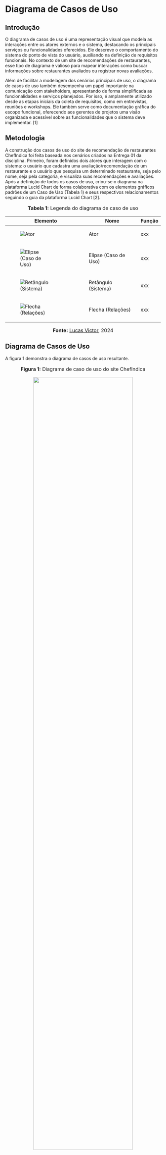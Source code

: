 # Diagrama de Casos de Uso

## Introdução
O diagrama de casos de uso é uma representação visual que modela as interações entre os atores externos e o sistema, destacando os principais serviços ou funcionalidades oferecidos. Ele descreve o comportamento do sistema do ponto de vista do usuário, auxiliando na definição de requisitos funcionais. No contexto de um site de recomendações de restaurantes, esse tipo de diagrama é valioso para mapear interações como buscar informações sobre restaurantes avaliados ou registrar novas avaliações.

Além de facilitar a modelagem dos cenários principais de uso, o diagrama de casos de uso também desempenha um papel importante na comunicação com stakeholders, apresentando de forma simplificada as funcionalidades e serviços planejados. Por isso, é amplamente utilizado desde as etapas iniciais da coleta de requisitos, como em entrevistas, reuniões e workshops. Ele também serve como documentação gráfica do escopo funcional, oferecendo aos gerentes de projetos uma visão organizada e acessível sobre as funcionalidades que o sistema deve implementar. [1]

## Metodologia
A construção dos casos de uso do site de recomendação de restaurantes ChefIndica foi feita baseada nos cenários criados na Entrega 01 da disciplina. Primeiro, foram definidos dois atores que interagem com o sistema: o usuário que cadastra uma avaliação/recomendação de um restaurante e o usuário que pesquisa um determinado restaurante, seja pelo nome, seja pela categoria, e visualiza suas recomendações e avaliações. Após a definição de todos os casos de uso, criou-se o diagrama na plataforma Lucid Chart de forma colaborativa com os elementos gráficos padrões de um Caso de Uso (Tabela 1) e seus respectivos relacionamentos seguindo o guia da plataforma Lucid Chart [2].

<div align="center">
<font size="3"><p style="text-align: center"><b>Tabela 1:</b> Legenda do diagrama de caso de uso</p></font>

<table>
  <thead>
    <tr>
      <th>Elemento</th>
      <th>Nome</th>
      <th>Função</th>
    </tr>
  </thead>
  <tbody>
    <tr>
      <td><figure class="usecaseElement" style="width: 20%; display: flex;"><img src="xxx" alt="Ator"></figure></td>
      <td>Ator</td>
      <td>xxx</td>
    </tr>
    <tr>
      <td><figure class="usecaseElement" style="width: 40%; display: flex;"><img src="xxx" alt="Elipse (Caso de Uso)"></figure></td>
      <td>Elipse (Caso de Uso)</td>
      <td>xxx</td>
    </tr>
    <tr>
      <td><figure class="usecaseElement" style="width: 40%; display: flex;"><img src="xxx" alt="Retângulo (Sistema)"></figure></td>
      <td>Retângulo (Sistema)</td>
      <td>xxx</td>
    </tr>
    <tr>
      <td><figure class="usecaseElement" style="width: 40%; display: flex;"><img src="xxx" alt="Flecha (Relações)"></figure></td>
      <td>Flecha (Relações)</td>
      <td>xxx</td>
    </tr>
  </tbody>
</table>

<font size="3"><p style="text-align: center"><b>Fonte:</b> <a href="https://github.com/Lucas13032003">Lucas Victor</a>, 2024</p></font>
</div>

## Diagrama de Casos de Uso

A figura 1 demonstra o diagrama de casos de uso resultante.

<div align="center">
<font size="3"><p style="text-align: center"><b>Figura 1:</b> Diagrama de caso de uso do site ChefIndica</p></font>

<img src="https://raw.githubusercontent.com/UnBArqDsw2024-2/2024.2_G10_Recomendacao_Entrega_02/refs/heads/main/docs/imagens/diagrama-de-cdu.png" class="usecaseElement" width="80%">

<font size="3"><p style="text-align: center"><b>Fonte:</b> <a href="https://github.com/Caiomesvie">Caio Mesquita</a>, <a href="https://github.com/cqcoding">Cecília Quaresma</a>, <a href="https://github.com/VieiraLaris">Larissa Vieira</a>, <a href="https://github.com/LuaMedeiros">Luana Medeiros</a>, <a href="https://github.com/lucas13032003">Lucas Victor</a>, <a href="https://github.com/Maliz30">Maria Alice</a> e <a href="https://github.com/zenildavieira">Zenilda Vieira</a>, 2024</p></font>

</div>

## Especificação dos Casos de Uso

### UC01.0 Fazer login

A tabela 2 demonstra a especificação do caso de uso UC01.0 Fazer login.

<div align="center">
<font size="3"><p style="text-align: center"><b>Tabela 2:</b> Especificação do caso de uso UC01.0</p></font>
</div>

| UC01.0 |  Fazer login |
| --- | --- |
| **Ator(es)** | Usuário que vai cadastrar uma avaliação e/ou recomendação.|
| **Frequência de uso** | Média |
| **Pré-condições** | PRE01. Dispor de uma conexão à internet;<br> PRE02. Usuário abrir o site deslogado.|
| **Fluxo básico** | <b>FB01. </b> <ol> <li> O usuário fornece seus dados de login. Aciona o caso de uso UC01.2.<li> O usuário é logado. <li> Fim do caso de uso. </ol> |
| **Fluxos alternativos** | --- |
| **Fluxos de exceção** | <b>FE01: Dados do login errados </b> <ol> <li> O usuário fornece algum dado do login errado <li> O sistema informa qual campo está com o dado inválido. Aciona o caso de uso UC01.1. </ul> </ol> |
| **Pós-condições** |POS01. O usuário é logado em sua conta do site. |
| **Data da criação** | 19/11/2024 |
| **Rastreabilidade** |  |

<div align="center">
<font size="3"><p style="text-align: center"><b>Fonte:</b> <a href="https://github.com/ZenildaVieira">Zenilda Vieira</a>, 2024</p></font>
</div >

### UC01.1. Exibir erro de login

A tabela 3 demonstra a especificação do caso de uso UC01.1 Exibir erro de login.

<div align="center">
<font size="3"><p style="text-align: center"><b>Tabela 3:</b> Especificação do caso de uso UC01.1</p></font>
</div>

| UC01.1 | Exibir erro de login |
| -: | :- |
| **Ator(es)** | Sistema |
| **Frequência de uso** | Baixa |
| **Pré-condições** | PRE01. O usuário forneceu algum dado errado no login.|
| **Fluxo básico** |<b>FB01. </b> <ol> <li> O usuário fornece seus dados de login. Aciona o caso de uso UC01.2. <li> O sistema informa em qual campo o usuário forneceu um dado inválido </ol> |
| **Fluxos alternativos** | --- |
| **Fluxos de exceção** | --- |
| **Pós-condições** |POS01. O usuário deve colocar novamente suas credenciais de login. |
| **Data da criação** | 19/11/2024 |
| **Rastreabilidade** | |

<div align="center">
<font size="3"><p style="text-align: center"><b>Fonte:</b> <a href="https://github.com/ZenildaVieira">Zenilda Vieira</a>, 2024</p></font>
</div >

### UC01.2. Verificar dados de login

A tabela 4 demonstra a especificação do caso de uso UC01.2 Verificar dados de login.

<div align="center">  
<font size="3"><p style="text-align: center"><b>Tabela 4:</b> Especificação do caso de uso UC01.2</p></font>
</div>

| UC01.2 |  Verificar dados de login |
| -: | :- |
| **Ator(es)** | Sistema |
| **Frequência de uso** | Média |
| **Pré-condições** | PRE01. O usuário fornceceu os dados de login.|
| **Fluxo básico** |<b>FB01. </b> <ol> <li> O sistema recebe os dados que o usuário forneceu. <li> O sistema verifica os dados de login. <li> O sistema libera o login do usuário. <li> Fim do caso de uso. |
| **Fluxos alternativos** | --- |
| **Fluxos de exceção** | <b>FE01: Dados do login errados </b> <ol> <li> O usuário fornece algum dado do login errado. <li> O sistema verifica os dados de login. aciona o caso de uso UC01.1. <li> O sistema não permite o login do usuário. Aciona o caso de uso UC01. <li> Fim do caso de uso. </ul> </ol> |
| **Pós-condições** |POS01. O usuário é logado em sua conta do aplicativo. |
| **Data da criação** |19/11/2024 |
| **Rastreabilidade** |  |

<div align="center">
<font size="3"><p style="text-align: center"><b>Fonte:</b> <a href="https://github.com/ZenildaVieira">Zenilda Vieira</a>, 2024</p></font>
</div >

### UC02. Fazer Cadastro Usuário

A tabela 5 demonstra a especificação do caso de uso UC02 Fazer Cadastro Usuário.

<div align="center">
<font size="3"><p style="text-align: center"><b>Tabela 5:</b> Especificação do caso de uso UC02</p></font>
</div>

| UC02 | Fazer Cadastro Usuário |
| -: | :- |
| **Ator(es)** | Usuário que deseja criar uma conta no sistema para avaliar ou comentar restaurantes. |
| **Frequência de uso** | Alta |
| **Pré-condições** | PRE01. O usuário deve ter acesso à internet;<br> PRE02. O sistema deve estar disponível;<br> PRE03. O usuário deve acessar a página de um restaurante no site. |
| **Fluxo básico** | <b>FB01.</b> <ol> <li> O usuário acessa a página de um restaurante avaliado. <li> O usuário decide avaliar ou comentar. <li> O sistema redireciona para a página de login/cadastro. <li> O usuário escolhe criar uma nova conta. <li> O usuário preenche os campos obrigatórios (nome, e-mail, senha, etc.). <li> O sistema valida as informações fornecidas. <li> O sistema cria a conta do usuário. <li> O sistema redireciona o usuário à página do restaurante. <li> O usuário realiza a avaliação ou comentário. <li> Fim do caso de uso. </ol> |
| **Fluxos alternativos** | <b>FA01: E-mail já cadastrado</b> <ol> <li> O sistema detecta que o e-mail informado já está cadastrado. <li> O sistema exibe uma mensagem informando o erro e solicita um novo e-mail. <li> Retorna ao passo FB05. </ol> |
| **Fluxos de exceção** | <b>FE01: Falha de conexão</b> <ol> <li> O sistema não consegue conectar ao servidor. <li> O sistema exibe uma mensagem informando a indisponibilidade temporária. <li> Fim do caso de uso. </ol> |
| **Pós-condições** | POS01. O usuário possui uma conta cadastrada no sistema e consegue realizar avaliações ou comentários. |
| **Data da criação** | 21/11/2024 |
| **Rastreabilidade** | |

<div align="center">
<font size="3"><p style="text-align: center"><b>Fonte:</b> <a href="https://github.com/lucas13032003">Lucas Victor</a>, 2024</p></font>
</div >


### UC03. Avaliar Restaurante

A tabela 6 demonstra a especificação do caso de uso UC03 Avaliar Restaurante.

<div align="center">
<font size="3"><p style="text-align: center"><b>Tabela 6:</b> Especificação do caso de uso UC03</p></font>
</div>

| UC03 |  Avaliar Restaurante |
| -: | :- |
| **Ator(es)** | Usuário |
| **Frequência de uso** | Baixa |
| **Pré-condições** | PRE01. Dispor de uma conexão à internet.<br>PRE02. Usuário estar logado no aplicativo.|
| **Fluxo básico** | <br>**FB01.**</br> <ol> <li>O usuário realiza uma pesquisa de restaurantes no aplicativo.<li>O usuário seleciona um restaurante da lista de resultados.<li>O sistema exibe as informações detalhadas do restaurante selecionado.<li>O usuário seleciona a opção “Comentar”.<li>O sistema exibe os campos para a nota e o comentário.<li>O usuário fornece a nota e, opcionalmente, um comentário.<li>O usuário clica em "Avaliar".<li>O sistema registra a avaliação.<li>Fim do caso de uso. </ol>|
| **Fluxos alternativos** | <br>**FA01: Avaliar sem comentário**</br>  <ol> <li>O usuário escolhe apenas a nota e não fornece comentário.<li>O sistema registra a avaliação com a nota e sem comentário.<li>Fim do caso de uso. </br>|
| **Fluxos de exceção** | <br>**FE01: Falha ao registrar avaliação**</br> <ol> <li>O sistema não consegue registrar a avaliação devido a erro de comunicação ou outro erro técnico.<li>O sistema informa que houve um erro e solicita ao usuário tentar novamente. </ol><br>**FE02: Usuário não logado**</br> <ol> <li>O usuário tenta avaliar sem estar logado.<li>O sistema informa que é necessário estar logado para avaliar. O usuário é direcionado para a tela de login. </ol>|
| **Pós-condições** | POS01. A avaliação do restaurante foi registrada com sucesso. |
| **Data da criação** |20/11/2024|
| **Rastreabilidade** |  |

<div align="center">
<font size="3"><p style="text-align: center"><b>Fonte:</b> <a href="https://github.com/VieiraLaris">Larissa Vieira</a>, 2024</p></font>
</div >

### UC04.  Fazer Comentário

A tabela 7 demonstra a especificação do caso de uso UC04  Fazer Comentário.

<div align="center">
<font size="3"><p style="text-align: center"><b>Tabela 7:</b> Especificação do caso de uso UC04</p></font>
</div>

| UC04 |  Fazer Comentário |
| -: | :- |
| **Ator(es)** | Usuário que vai deixar um comentário sobre um restaurante |
| **Frequência de uso** | Baixa |
| **Pré-condições** | PRE01. Dispor de uma conexão à internet;<br> PRE02. Usuário deve estar logado no site;<br> PRE03. O sistema deve estar disponível;<br> PRE04. O usuário deve acessar a página de um restaurante no site.<br> PRE05. Usuário avaliar um restaurante; |
| **Fluxo básico** | <br>**FB01.**</br> <ol> <li>O usuário pesquisa um restaurante listado no aplicativo.<li>O usuário seleciona um restaurante da lista de resultados.<li>O sistema exibe as informações detalhadas do restaurante selecionado.<li>O usuário seleciona a opção “Comentar”.<li>O sistema exibe os campos para a nota e o comentário.<li>O usuário fornece a nota e registra seu comentário.<li>O usuário clica em "Avaliar".<li>O sistema registra a avaliação.<li>Fim do caso de uso. </ol>|
| **Fluxos alternativos** | <br>**FA01. Restaurante não encontrado**</br><ol><li>O usuário pesquisa por um restaurante que não está listado.<li> O sistema informa que o restaurante não foi encontrado e oferece a opção de sugerir a adição do restaurante ao sistema.<li> O usuário deicde se deseja ou não sugerir o restaurante.<li> O caso de uso retorna ao fluxo básico FB01 caso o usuário pesquisa novamente.</ol> |
| **Fluxos de exceção** | <br>**FE01: Campo de avaliação vazio**</br> <ol> <li>O sistema não consegue prosseguir com o comentário caso não haja registro da avaliação do restraurante.<li> O usuário volta no campo de avaliação e clica na quantidade de estrelas correspondente à avaliação do restaurante</ol><br>**FE02: Usuário não logado**</br> <ol> <li>O usuário tenta avaliar sem estar logado.<li>O sistema informa que é necessário estar logado para avaliar. O usuário é direcionado para a tela de login. </ol>|
| **Pós-condições** | POS01. O comentário é realizado com sucesso e demais usuários podem visualizar. |
| **Data da criação** | 21/11/2024 |
| **Rastreabilidade** |  |

<div align="center">
<font size="3"><p style="text-align: center"><b>Fonte:</b> <a href="https://github.com/cqcoding">Cecília Quaresma</a>, 2024</p></font>
</div >

### UC05. Pesquisar por Restaurante

A tabela 8 demonstra a especificação do caso de uso UC05 Pesquisar por Restaurante.

<div align="center">
<font size="3"><p style="text-align: center"><b>Tabela 8:</b> Especificação do caso de uso UC05</p></font>
</div>

| UC05 |  Pesquisar por Restaurante |
| -: | :- |
| **Ator(es)** | Usuário em busca de um restaurante  |
| **Frequência de uso** | Alta |
| **Pré-condições** |PRE01. Dispor de uma conexão à internet;<br> PRE02. O sistema deve estar disponível; |
| **Fluxo básico** | <br>**FB01.**</br> <ol> <li>O usuário entra no site.<li>O usuário seleciona a categoria desejada de restaurante no menu lateral<li>O usuário navega pela lista de restaurantes listados na categoria selecionada.<li>O usuário seleciona o restaurante desejado. <li>O usuário analisa a avaliação e os comentários a respeito do restaurante. </ol> |
| **Fluxos alternativos** | <br>**FA01. Busca por restaurante específico**</br><ol> <li>O usuário acessa o site. <li>O usuário acessa o menu de busca na parte superior da página. <li>O usuário Procura pelo restaurante específico.<li>O usuário analisa a avaliação e os comentários a respeito do restaurante.</ol><br> **FA02. Restaurante Recomendado** </br><ol><li>O usuário acessa o site. <li> O usuário vizualiza os restaurantes recomendados na página home com maior avaliação. <li>O usuário seleciona o restaurante desejado e vizualiza sua avaliação.  </ol> |
| **Fluxos de exceção** | <br>**FE01: Restaurante não encontrado**</br> <ol> <li> O usuário busca pela avaliação de um restaurante em específico. <li> O usuário não encontra o restaurante cadastrado. <li> O usuário tem a opção de cadastrar o restaurante na plataforma. </ol> |
| **Pós-condições** | POS01. O usuário vizualiza a avaliação do restaurante selecionado.  |
| **Data da criação** |26/11/2024 |
| **Rastreabilidade** |  |

<div align="center">
<font size="3"><p style="text-align: center"><b>Fonte:</b> <a href="https://github.com/Caiomesvie">Caio Mesquita</a>, 2024</p></font>
</div > 

### UC06. Filtrar Restaurantes por Categoria

A tabela 9 demonstra a especificação do caso de uso UC06 Filtrar por Categoria.

<div align="center">
<font size="3"><p style="text-align: center"><b>Tabela 9:</b> Especificação do caso de uso UC06</p></font>
</div>

| UC06 |  Filtrar Restaurantes por Categoria |
| -: | :- |
| **Ator(es)** |  Usuário que deseja encontrar restaurantes de categorias específicas (Categorias listadas abaixo desta tabela*).       |
| **Frequência de uso** |  Alta |
| **Pré-condições** | PRE01. O usuário deve ter acesso à internet;<br>PRE02. O sistema deve estar disponível;<br>PRE03. O usuário deve acessar a página de busca de restaurantes.                          |
| **Fluxo básico** | **FB** <br> 1. O usuário acessa a página de busca de restaurantes.<br>2. O usuário seleciona uma ou mais categorias para o filtro.<br>3. O sistema aplica os filtros selecionados.<br>4. O sistema exibe os restaurantes que correspondem as categorias escolhidas.<br>5. O usuário visualiza os resultados e pode acessar um restaurante.<br>6. Fim do caso de uso.|
| **Fluxos alternativos** | **FA01: Nenhum restaurante encontrado**<br>1. O sistema não encontra restaurantes que correspondam as categorias escolhidas.<br>2. O sistema exibe uma mensagem informando que não há resultados.<br>3. O usuário pode redefinir os filtros.<br>4. Retorna ao passo FB02.                                                                                   |
| **Fluxos de exceção** | **FE01: Falha de conexão**<br>1. O sistema não consegue carregar os resultados da busca.<br>2. O sistema exibe uma mensagem informando a indisponibilidade temporária.<br>3. Fim do caso de uso. |
| **Pós-condições** | POS01. O sistema exibe uma listagem dos restaurantes de acordo com a categoria selecionada ou informa a ausência de resultados com base na categoria escolhida.              |
| **Data da criação** | 27/11/24 |
| **Rastreabilidade** |  |

<div align="center">
<font size="3"><p style="text-align: center"><b>Fonte:</b> <a href="https://github.com/Maliz30">Maria Alice</a>, 2024</p></font>
</div >

**Categorias:** Brasileira, Japonesa, Chinesa, Italiana, Árabe, Doces e sobremesas, Mexicana, Fast-food, Padaria/Café, Hambúrguer, Lámen, Pizza, Bolos, Sorvete, Café da manhã, Vegano, Sem glúten, Vegetariano, Bebidas, Self-service, Churrasco ou Frutos do mar.

### UC06.1. Exibir listagem de restaurantes da categoria
A tabela 10 demonstra a especificação do caso de uso UC06.1 Exibir listagem de restaurantes da categoria.

<div align="center">
<font size="3"><p style="text-align: center"><b>Tabela 10:</b> Especificação do caso de uso UC06.1</p></font>
</div>

| UC06.1 |  Exibir listagem de restaurantes da categoria |
| -: | :- |
| **Ator(es)** | Sistema |
| **Frequência de uso** | Alta |
| **Pré-condições** | PRE01. Haverem restaurantes cadastrados para a categoria escolhida. |
| **Fluxo básico** | **FB** <br> 1. O usuário filtra restaurantes usando uma ou mais categorias. <br>2. O sistema exibe uma listagem de restaurantes que correspondem as categorias selecionada. |
| **Fluxos alternativos** | --- |
| **Fluxos de exceção** | **FE01: Falha de conexão**<br>1. O sistema não consegue carregar os resultados da busca.<br>2. O sistema exibe uma mensagem informando a indisponibilidade temporária.<br>3. Fim do caso de uso. |
| **Pós-condições** | POS01. O usuário visualiza uma listagem contendo todos os restaurantes cadastrados na categoria escolhida. |
| **Data da criação** | 27/11/24 |
| **Rastreabilidade** |  |

<div align="center">
<font size="3"><p style="text-align: center"><b>Fonte:</b> <a href="https://github.com/Maliz30">Maria Alice</a>, 2024</p></font>
</div >

### UC06.2. Exibir mensagem informado a ausência de restaurantes

A tabela 11 demonstra a especificação do caso de uso UC06.2 Exibir mensagem informado a ausência de restaurantes.

<div align="center">
<font size="3"><p style="text-align: center"><b>Tabela 11:</b> Especificação do caso de uso UC06.2</p></font>
</div>

| UC06.2 |  Exibir mensagem informado a ausência de restaurantes |
| -: | :- |
| **Ator(es)** | Sistema |
| **Frequência de uso** | Média |
| **Pré-condições** | PRE01. Não haverem restaurantes cadastrados para a categoria escolhida. |
| **Fluxo básico** | **FB** <br> 1. O usuário filtra restaurantes usando uma ou mais categorias. <br>2. O sistema informa que não há restaurantes com essas categorias na base de dados. |
| **Fluxos alternativos** | --- |
| **Fluxos de exceção** | --- |
| **Pós-condições** | POS01. O sistema exibe uma mensagem informando que não há resultados cadastrados para aquela categoria; <br> POS02. O usuário cadastra um restaurante na categoria escolhida. |
| **Data da criação** | 27/11/24 |
| **Rastreabilidade** |  |

<div align="center">
<font size="3"><p style="text-align: center"><b>Fonte:</b> <a href="https://github.com/Maliz30">Maria Alice</a>, 2024</p></font>
</div >

### UC07. Cadastrar Restaurante

A tabela 12 demonstra a especificação do caso de uso UC07 Cadastrar Restaurante.

<div align="center">
<font size="3"><p style="text-align: center"><b>Tabela 12:</b> Especificação do caso de uso UC07</p></font>
</div>

| UC07 |  Cadastrar Restaurante |
| -: | :- |
| **Ator(es)** | Usuário |
| **Frequência de uso** | Média |
| **Pré-condições** | PRE01. O usuário deve estar logado no aplicativo. <br> PRE02. Dispor de uma conexão à internet. |
| **Fluxo básico** | <br>**FB01.**</br> <ol> <li>O usuário acessa a opção "Cadastrar Restaurante" no menu do aplicativo.<li> O sistema exibe um formulário para preenchimento.<li>O usuário insere as informações necessárias, como foto, nome, local e categoria. <li>O usuário confirma o cadastro clicando em "Adicionar".<li>O sistema valida os dados fornecidos. <li>O sistema registra o restaurante na base de dados. <li>O sistema exibe uma mensagem de sucesso confirmando o cadastro. <li>Fim do caso de uso. </ol>|
| **Fluxos alternativos** | <br>**FA01: Restaurante já cadastrado**</br>  <ol> <li>O sistema verifica que o restaurante informado já existe na base de dados.<li>O sistema exibe uma mensagem informando que o restaurante já está cadastrado e sugere ao usuário verificar as informações ou buscar diretamente pelo nome.<li>O sistema não permite um novo cadastro para o mesmo restaurante.<li>Fim do caso de uso. </br>|
| **Fluxos de exceção** | <br>**FE01: Falha na validação dos dados**</br>  <ol> <li>O sistema identifica que um ou mais campos obrigatórios estão ausentes ou preenchidos incorretamente.<li>O sistema informa ao usuário quais campos precisam ser corrigidos e solicita a revisão dos dados.<li>O usuário corrige os dados e tenta novamente.<li>Fim do caso de uso. </ol><br>**FE02: Falha ao registrar o restaurante**</br>  <ol> <li>O sistema não consegue registrar o restaurante devido a erro técnico ou falta de conexão com a base de dados.<li>O sistema exibe uma mensagem de erro ao usuário e solicita que ele tente novamente mais tarde.<li>Fim do caso de uso. </ol> |
| **Pós-condições** | POS01. O restaurante foi cadastrado com sucesso e está disponível para consulta no aplicativo. |
| **Data da criação** | 21/11/2024 |
| **Rastreabilidade** |  |

<div align="center">
<font size="3"><p style="text-align: center"><b>Fonte:</b> <a href="https://github.com/LuaMedeiros">Luana Medeiros</a>, 2024</p></font>
</div >


## Referências Bibliográficas

> [1] REINEHR, Sheila. Engenharia de requisitos. Porto Alegre: Grupo A, 2020. E-book. ISBN 9786556900674. Disponível em: <https://integrada.minhabiblioteca.com.br/#/books/9786556900674/>. Acesso em: 19 de novembro de 2024.
> 
> [2] Lucid Software Português. Tutorial de Caso de Uso UML [Recurso eletrônico: vídeo], 2019.  Disponível em: <https://www.youtube.com/watch?v=ab6eDdwS3rA>.  Acesso em: 19 de novembro de 2024.


## Histórico de Versão

| Versão | Data | Descrição | Autor | Revisor |
| :----: | ---- | --------- | ----- | ------- |
| `1.0`  |18/11/2024| Adição da introdução | [Luana Medeiros](https://github.com/LuaMedeiros) | [Zenilda Vieira](https://github.com/zenildavieira) |
| `1.1`  |19/11/2024| Complementação da introdução, inclusão da metodologia, <br> criação do padrão das tabelas de especificações e inclusão do caso de uso UC01 | [Zenilda Vieira](https://github.com/zenildavieira) | [Luana Medeiros](https://github.com/LuaMedeiros) |
| `1.2`  |20/11/2024| Adição do caso de uso UC03 | [Larissa Vieira](https://github.com/VieiraLaris) | [Luana Medeiros](https://github.com/LuaMedeiros) |
| `1.3`  |21/11/2024| Adição do caso de uso UC07 | [Luana Medeiros](https://github.com/LuaMedeiros) | [Lucas Víctor](https://github.com/Lucas3032003) |
| `1.4`  |21/11/2024| Adição do caso de uso UC02  | [Lucas Víctor](https://github.com/Lucas3032003) |  [Luana Medeiros](https://github.com/LuaMedeiros)|
| `1.5`  |21/11/2024| Adição do caso de uso UC04  | [Cecília Quaresma](https://github.com/cqcoding) | [Caio Mesquita](https://github.com/Caiomesvie) |
| `1.6`  |27/11/2024| Adição do caso de uso UC05  |  [Caio Mesquita](https://github.com/Caiomesvie) | [Cecília Quaresma](https://github.com/cqcoding)|
| `1.7`  |27/11/2024| Adição do novo diagrama | [Cecília Quaresma](https://github.com/cqcoding)| [Maria Alice](https://github.com/Maliz30) |
| `1.8`  |27/11/2024| Adição de especificação de casos de uso UC06 | [Maria Alice](https://github.com/Maliz30) | [Cecília Quaresma](https://github.com/cqcoding) |
